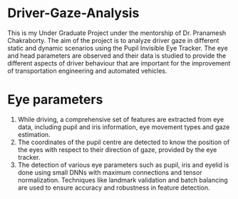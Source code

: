 # Driver-Gaze-Analysis
This is my Under Graduate Project under the mentorship of Dr. Pranamesh Chakraborty. The aim of the project is to analyze driver gaze in different static and dynamic scenarios using the Pupil Invisible Eye Tracker. The eye and head parameters are observed and their data is studied to provide the different aspects of driver behaviour that are important for the improvement of transportation engineering and automated vehicles. 

# Eye parameters
1. While driving, a comprehensive set of features are extracted from eye data, including pupil and iris information, eye movement types and gaze estimation.
2. The coordinates of the pupil centre are detected to know the position of the eyes with respect to their direction of gaze, provided by the eye tracker.
3. The detection of various eye parameters such as pupil, iris and eyelid is done using small DNNs with maximum connections and tensor normalization. Techniques like landmark validation and batch balancing are used to ensure accuracy and robustness in feature detection.